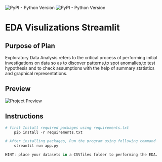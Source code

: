 ![PyPI - Python Version](https://img.shields.io/badge/Python-3.7-brightgreen)
![PyPI - Python Version](https://img.shields.io/badge/requirements.txt-updated-yellow)

# EDA Visulizations Streamlit

## Purpose of Plan
Exploratory Data Analysis refers to the critical process of performing initial investigations on data so as to discover
patterns,to spot anomalies,to test hypothesis and to check assumptions with the help of summary statistics and graphical
representations.

## Preview
![Project Preview](https://github.com/mopidevimu/EDA_Visulization_Streamlit/blob/master/media/preview.gif)

## Instructions

```python
# first Install required packages using requirements.txt
    pip install -r requirements.txt

# After installing packages, Run the program using following command
    streamlit run app.py

HINT: place your datasets in a CSVfiles folder to performing the EDA.
```

